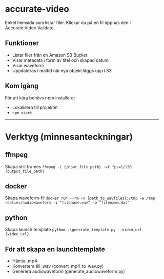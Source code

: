 # accurate-video
Enkel hemsida som listar filer. Klickar du på en fil öppnas den i Accurate.Video Validate.

## Funktioner
- Listar filer från en Amazon S3 Bucket
- Visar metadata i form av titel och skapad datum
- Visar waveform
- Uppdateras i realtid när nya objekt läggs upp i S3

## Kom igång
För att köra behövs npm installerat
- Lokalisera till projektet
- `npm start`

___
# Verktyg (minnesanteckningar)

## ffmpeg
Skapa still frames
`ffmpeg -i {input_file_path} -vf fps=1/120 {output_file_path}`

## docker
Skapa waveform-fil
`docker run --rm -v {path_to_wavfiles}:/tmp -w /tmp realies/audiowaveform -i "filename.wav" -o "filename.dat"`

## python
Skapa launch template
`python .\generate_template.py --video_url {video_url}`

## För att skapa en launchtemplate
- Hämta .mp4
- Konvertera till .wav (convert_mp4_to_wav.py)
- Generera audiowaveform (generate_audiowaveform.py)